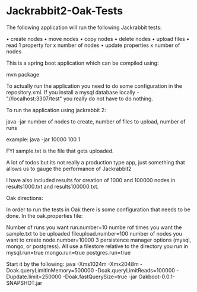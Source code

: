 # Jackrabbit2-Oak-Tests
The following application will run the following Jackrabbit tests:

• create nodes 
• move nodes 
• copy nodes 
• delete nodes 
• upload files 
• read 1 property for x number of nodes 
• update properties x number of nodes

This is a spring boot application which can be compiled using:

mvn package

To actually run the application you need to do some configuration in the repository.xml. If you install a mysql database locally - "//localhost:3307/test" you really do not have to do nothing.

To run the application using jackrabbit 2:

java -jar number of nodes to create, number of files to upload, number of runs

example: java -jar 10000 100 1

FYI sample.txt is the file that gets uploaded.

A lot of todos but its not really a production type app, just something that allows us to gauge the performance of Jackrabbit2

I have also included results for creation of 1000 and 100000 nodes in results1000.txt and results100000.txt.

Oak directions:

In order to run the tests in Oak there is some configuration that needs to be done.  In the oak.properties file:

Number of runs you want
run.number=10
numbe rof times you want the sample.txt to be uploaded
fileupload.number=100
number of nodes you want to create
node.number=10000
3 persistence manager options (mysql, mongo, or postgress).  All use a filestore relative to the directory you run in
mysql.run=true
mongo.run=true
postgres.run=true

Start it by the following:
java -Xms1024m -Xmx2048m -Doak.queryLimitInMemory=500000 -Doak.queryLimitReads=100000 -Dupdate.limit=250000 -Doak.fastQuerySize=true -jar Oakboot-0.0.1-SNAPSHOT.jar



